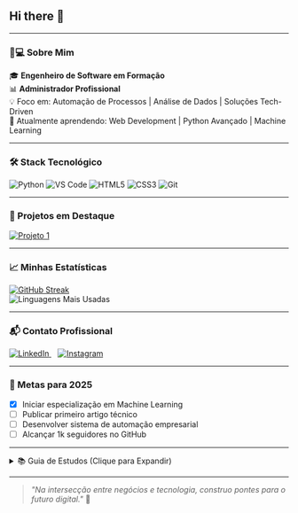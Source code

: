 ## Hi there 👋

---

### 👨💻 Sobre Mim
🎓 **Engenheiro de Software em Formação**  
📊 **Administrador Profissional**  
💡 Foco em: Automação de Processos | Análise de Dados | Soluções Tech-Driven  
🌱 Atualmente aprendendo: Web Development | Python Avançado | Machine Learning  

---

### 🛠️ Stack Tecnológico

![Python](https://img.shields.io/badge/Python-3776AB?style=for-the-badge&logo=python&logoColor=white)
![VS Code](https://img.shields.io/badge/VS_Code-007ACC?style=for-the-badge&logo=visual-studio-code&logoColor=white)
![HTML5](https://img.shields.io/badge/HTML5-E34F26?style=for-the-badge&logo=html5&logoColor=white)
![CSS3](https://img.shields.io/badge/CSS3-1572B6?style=for-the-badge&logo=css3&logoColor=white)
![Git](https://img.shields.io/badge/Git-F05032?style=for-the-badge&logo=git&logoColor=white)

---

### 📌 Projetos em Destaque

[![Projeto 1](https://github-readme-stats.vercel.app/api/pin/?username=delblerferreira&repo=delblerferreira&theme=tokyonight)](https://github.com/delblerferreira/delblerferreira)

---

### 📈 Minhas Estatísticas

[![GitHub Streak](https://streak-stats.demolab.com/?user=delblerferreira&theme=tokyonight)](https://git.io/streak-stats)  
![Linguagens Mais Usadas](https://github-readme-stats.vercel.app/api/top-langs/?username=delblerferreira&layout=compact&theme=tokyonight&cache_seconds=30)

---

### 📬 Contato Profissional

<p align="left">
  <a href="https://www.linkedin.com/in/delbler-ferreira-consultor" target="_blank" rel="noopener noreferrer">
    <img src="https://img.shields.io/badge/LinkedIn-0077B5?style=for-the-badge&logo=linkedin&logoColor=white" alt="LinkedIn">
  </a>
  &nbsp;&nbsp;
  <a href="https://www.instagram.com/delbler_ferreira" target="_blank" rel="noopener noreferrer">
    <img src="https://img.shields.io/badge/Instagram-E4405F?style=for-the-badge&logo=instagram&logoColor=white" alt="Instagram">
  </a>
</p>

---

### 🎯 Metas para 2025
- [x] Iniciar especialização em Machine Learning  
- [ ] Publicar primeiro artigo técnico  
- [ ] Desenvolver sistema de automação empresarial  
- [ ] Alcançar 1k seguidores no GitHub

---

<details>
<summary>📚 Guia de Estudos (Clique para Expandir)</summary>

**Rotina Diária:**
1. 1h Leitura Técnica  
2. 2h Prática de Codificação  
3. 30min Revisão de Algoritmos  

**Recursos Favoritos:**
- Livro: "Clean Code" de Robert C. Martin  
- Curso: CS50's Introduction to Computer Science  
- Newsletter: Towards Data Science  

</details>

---

> *"Na intersecção entre negócios e tecnologia, construo pontes para o futuro digital."* 🚀


